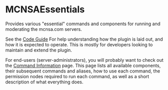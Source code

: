 MCNSAEssentials
===============
Provides various "essential" commands and components for running and moderating the mcnsa.com servers.

See the [Code Guide](https://github.com/MCNSA/MCNSAEssentials/wiki/Code-Guide) For help understanding how the plugin is laid out, and how it is expected to operate. This is mostly for developers looking to maintain and extend the plugin.

For end-users (server-administrators), you will probably want to check out the [Command Information](https://github.com/MCNSA/MCNSAEssentials/wiki/Command-Information) page. This page lists all available components, their subsequent commands and aliases, how to use each command, the permission nodes required to run each command, as well as a short description of what everything does.